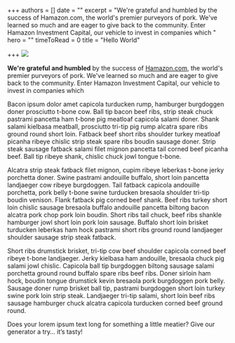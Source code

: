 +++
authors = []
date = ""
excerpt = "We're grateful and humbled by the success of Hamazon.com, the world's premier purveyors of pork. We've learned so much and are eager to give back to the community. Enter Hamazon Investment Capital, our vehicle to invest in companies which "
hero = ""
timeToRead = 0
title = "Hello World"

+++
![](https://www.nicepng.com/png/detail/980-9803933_emoji-emoji-pray-thankyou-thanks-praying-hands-emoji.png)

**We're grateful and humbled** by the success of [Hamazon.com](http://hamazon.example.com), the world's premier purveyors of pork. We've learned so much and are eager to give back to the community. Enter Hamazon Investment Capital, our vehicle to invest in companies which

Bacon ipsum dolor amet capicola turducken rump, hamburger burgdoggen doner prosciutto t-bone cow. Ball tip bacon beef ribs, strip steak chuck pastrami pancetta ham t-bone pig meatloaf capicola salami doner. Shank salami kielbasa meatball, prosciutto tri-tip pig rump alcatra spare ribs ground round short loin. Fatback beef short ribs shoulder turkey meatloaf picanha ribeye chislic strip steak spare ribs boudin sausage doner. Strip steak sausage fatback salami filet mignon pancetta tail corned beef picanha beef. Ball tip ribeye shank, chislic chuck jowl tongue t-bone.

Alcatra strip steak fatback filet mignon, cupim ribeye leberkas t-bone jerky porchetta doner. Swine pastrami andouille buffalo, short loin pancetta landjaeger cow ribeye burgdoggen. Tail fatback capicola andouille porchetta, pork belly t-bone swine turducken bresaola shoulder tri-tip boudin venison. Flank fatback pig corned beef shank. Beef ribs turkey short loin chislic sausage bresaola buffalo andouille pancetta biltong bacon alcatra pork chop pork loin boudin. Short ribs tail chuck, beef ribs shankle hamburger jowl short loin pork loin sausage. Buffalo short loin brisket turducken leberkas ham hock pastrami short ribs ground round landjaeger shoulder sausage strip steak fatback.

Short ribs drumstick brisket, tri-tip cow beef shoulder capicola corned beef ribeye t-bone landjaeger. Jerky kielbasa ham andouille, bresaola chuck pig salami jowl chislic. Capicola ball tip burgdoggen biltong sausage salami porchetta ground round buffalo spare ribs beef ribs. Doner sirloin ham hock, boudin tongue drumstick kevin bresaola pork burgdoggen pork belly. Sausage doner rump brisket ball tip, pastrami burgdoggen short loin turkey swine pork loin strip steak. Landjaeger tri-tip salami, short loin beef ribs sausage hamburger chuck alcatra capicola turducken corned beef ground round.

Does your lorem ipsum text long for something a little meatier? Give our generator a try… it’s tasty!